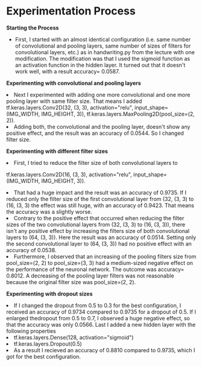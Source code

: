#  Experimentation Process
**Starting the Process**
<ul> 
 <li> First, I started with an almost identical configuration (i.e. same number of convolutional and pooling layers, same number of sizes of filters for 
 convolutional layers, etc.) as in handwriting.py from the lecture with one modification. The modification was that I used the sigmoid function as an 
activation function in the hidden layer. It turned out that it doesn't work well, with a result accuracy= 0.0587.
</ul>

**Experimenting with convolutional and pooling layers**
</ul>
<li> Next I experimented with adding one more convolutional and one more pooling layer with same filter size. That means I added 
 tf.keras.layers.Conv2D(32, (3, 3), activation="relu", input_shape=(IMG_WIDTH, IMG_HEIGHT, 3)), tf.keras.layers.MaxPooling2D(pool_size=(2, 2)).
<li>  Adding both, the convolutional and the pooling layer, doesn't show any positive effect, and the result was an accuracy of 0.0544. So I changed filter size.
</ul>

**Experimenting with different filter sizes**

</ul>
 
<li> First, I tried to reduce the filter size of both convolutional layers to 

tf.keras.layers.Conv2D(16, (3, 3), activation="relu", input_shape=(IMG_WIDTH, IMG_HEIGHT, 3)).

<li> That had a huge impact and the result was an accuracy of 0.9735. If I reduced only the filter size of the first convolutional layer from (32, (3, 3)  to (16, (3, 3) the effect was still huge, with an accuracy of 0.9423. That means the accuracy was a slightly worse.

<li> Contrary to the positive effect that occurred when reducing the filter sizes of the two convolutional layers from (32, (3, 3) to (16, (3, 3)), there isn't any positive effect by increasing the filters size of both convolutional layers to (64, (3, 3)). Here the result was an accuracy of 0.0514. Setting only the second convolutional layer to (64, (3, 3)) had no positive effect with an accuracy of 0.0538. 

<li> Furthermore, I observed that an increasing of the pooling filters size from pool_size=(2, 2) to pool_size=(3, 3) had a medium-sized negative effect on the performance of the neuronal network. The outcome was accuracy= 0.8012. A decreasing of the pooling layer filters was not reasonable because the original filter size was pool_size=(2, 2).
</ul>
 
**Experimenting with dropout sizes**

</ul>
<li> If I changed the dropout from 0.5 to 0.3 for the best configuration, I received an accuracy of 0.9734 compared to 0.9735 for a dropout of 0.5. If I enlarged thedropout from 0.5 to 0.7, I observed a huge negative effect, so that the accuracy was only 0.0566. Last I added a new hidden layer with the following properties

<li> tf.keras.layers.Dense(128, activation="sigmoid")
<li> tf.keras.layers.Dropout(0.5)

<li> As a result I recieved an accuracy of 0.8810 compared to 0.9735, which I got for the best configuration.
</ul>
